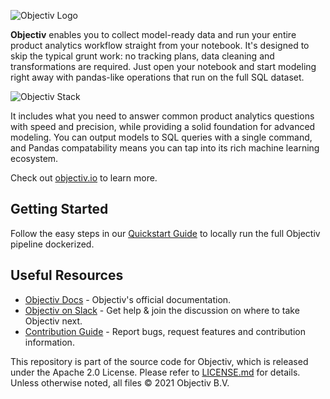 ![Objectiv Logo](https://objectiv.io/docs/img/logo-objectiv-large.svg "Objectiv Logo")

**Objectiv** enables you to collect model-ready data and run your entire product analytics workflow straight from your notebook. It's designed to skip the typical grunt work: no tracking plans, data cleaning and transformations are required. Just open your notebook and start modeling right away with pandas-like operations that run on the full SQL dataset.

![Objectiv Stack](https://www.objectiv.io/docs/img/objectiv-stack.svg "Objectiv Stack")

It includes what you need to answer common product analytics questions with speed and precision, while
providing a solid foundation for advanced modeling. You can output models to SQL queries with a single
command, and Pandas compatability means you can tap into its rich machine learning ecosystem.

Check out [objectiv.io](https://www.objectiv.io) to learn more.

## Getting Started

Follow the easy steps in our [Quickstart Guide](https://www.objectiv.io/docs/quickstart-guide) to locally run the full Objectiv pipeline dockerized.

## Useful Resources

* [Objectiv Docs](https://www.objectiv.io/docs) - Objectiv's official documentation.
* [Objectiv on Slack](https://join.slack.com/t/objectiv-io/shared_invite/zt-u6xma89w-DLDvOB7pQer5QUs5B_~5pg) - Get help & join the discussion on where to take Objectiv next.
* [Contribution Guide](https://www.objectiv.io/docs/home/the-project/contribute) - Report bugs, request features and contribution information.


This repository is part of the source code for Objectiv, which is released under the Apache 2.0 License. Please refer to [LICENSE.md](LICENSE.md) for details. Unless otherwise noted, all files © 2021 Objectiv B.V.


